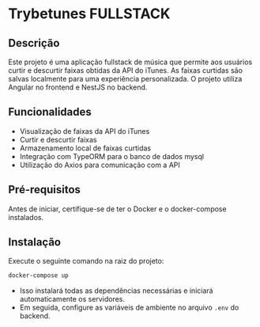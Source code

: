 # Trybetunes FULLSTACK

## Descrição

Este projeto é uma aplicação fullstack de música que permite aos usuários curtir e descurtir faixas obtidas da API do iTunes. As faixas curtidas são salvas localmente para uma experiência personalizada. O projeto utiliza Angular no frontend e NestJS no backend.

## Funcionalidades

- Visualização de faixas da API do iTunes
- Curtir e descurtir faixas
- Armazenamento local de faixas curtidas
- Integração com TypeORM para o banco de dados mysql
- Utilização do Axios para comunicação com a API

## Pré-requisitos

Antes de iniciar, certifique-se de ter o Docker e o docker-compose instalados.

## Instalação

Execute o seguinte comando na raiz do projeto:

```bash
docker-compose up
```
- Isso instalará todas as dependências necessárias e iniciará automaticamente os servidores.
- Em seguida, configure as variáveis de ambiente no arquivo `.env` do backend.
